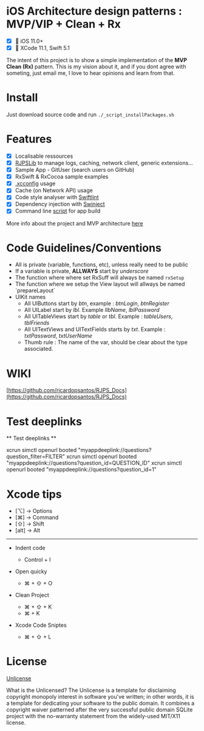 # iOS Architecture design patterns : MVP/VIP + Clean + Rx

- [x] 📱  iOS 11.0+
- [x] 🔨  XCode 11.1, Swift 5.1

The intent of this project is to show a simple implementation of the __MVP Clean (Rx)__ pattern. This is my vision about it, and if you dont agree with someting, just email me, I love to hear opinions and learn from that.


# Install

Just download source code and run  `./_script_installPackages.sh`

# Features

- [x] Localisable ressources
- [x] [RJPSLib](https://github.com/ricardopsantos/RJPSLib) to manage logs, caching, network client, generic extensions...
- [x] Sample App - GitUser (search users on GitHub)
- [x] RxSwift & RxCocoa sample examples
- [x] [.xcconfig](https://nshipster.com/xcconfig/) usage
- [x] Cache (on Network API) usage
- [x] Code style analyser with [Swiftlint](https://github.com/realm/SwiftLint)
- [x] Dependency injection with [Swinject](https://github.com/Swinject/Swinject)
- [x] Command line [script](https://github.com/ricardopsantos/RJPS_MVPCleanRx/blob/master/_iOSGenericCompile.sh) for app build 
 
 More info about the project and MVP architecture [here](https://github.com/ricardopsantos/RJPS_MVPCleanRx/tree/master/Docs)
 

# Code Guidelines/Conventions

* All is private (variable, functions, etc), unless really need to be public
* If a variable is private, __ALLWAYS__ start by _underscore_ 
* The function where where set RxSuff will always be named  `rxSetup`
* The function where we setup the View layout will allways be named `prepareLayout´
* UIKit names
    * All UIButtons start by _btn_, example : _btnLogin_, _btnRegister_
    * All UILabel start by _lbl_. Example _llbName_, _lblPassword_
    * All UITableViews start by _table_ or _tbl_. Example : _tableUsers_, _tblFriends_
    * All UITextViews and UITextFields starts by _txt_. Example : _txtPassword_, _txtUserName_
    * Thumb rule : The name of the var, should be clear about the type associated. 
    
# WIKI

[https://github.com/ricardopsantos/RJPS_Docs](https://github.com/ricardopsantos/RJPS_Docs)

# Test deeplinks 

** Test deeplinks **

xcrun simctl openurl booted "myappdeeplink://questions?question_filter=FILTER"
xcrun simctl openurl booted "myappdeeplink://questions?question_id=QUESTION_ID"
xcrun simctl openurl booted "myappdeeplink://questions?question_id=1"


#  Xcode tips

* [⌥] -> Options 
* [⌘] -> Command
* [⇧] -> Shift
* [alt] -> Alt

----

* Indent code
    * Control + I
    
* Open quicky
    * ⌘ + ⇧ + O
    
* Clean Project
    * ⌘ + ⇧ + K
    * ⌘ + K

* Xcode Code Sniptes
    * ⌘ + ⇧ + L


# License

[Unlicense](http://unlicense.org)

What is the Unlicensed?
The Unlicense is a template for disclaiming copyright monopoly interest in software you've written; in other words, it is a template for dedicating your software to the public domain. It combines a copyright waiver patterned after the very successful public domain SQLite project with the no-warranty statement from the widely-used MIT/X11 license.
